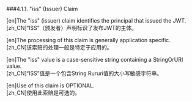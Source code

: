 ###4.1.1. "iss" (Issuer) Claim  

[en]The "iss" (issuer) claim identifies the principal that issued the JWT.  
[zh_CN]“ISS”（颁发者）声明标识了发布JWT的主体。  
  

[en]The processing of this claim is generally application specific.  
[zh_CN]该索赔的处理一般是特定于应用的。  
  

[en]The "iss" value is a case-sensitive string containing a StringOrURI value.  
[zh_CN]“ISS”值是一个包含String Rururi值的大小写敏感字符串。  
  

[en]Use of this claim is OPTIONAL.  
[zh_CN]使用此索赔是可选的。  
  



